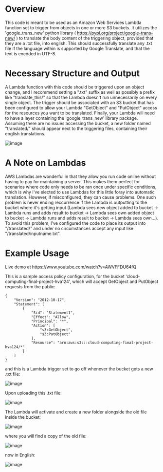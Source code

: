 # Overview

This code is meant to be used as an Amazon Web Services Lambda function set to trigger from objects in one or more S3 buckets. It utilizes the 'google_trans_new' python library ( https://pypi.org/project/google-trans-new/ ) to translate the body content of the triggering object, provided that they are a .txt file, into english. This should successfully translate any .txt file if the language within is supported by Google Translate, and that the text is encoded in UTF-8. 

# Necessary Structure and Output

A Lambda function with this code should be triggered upon an object change, and I recommend setting a ".txt" suffix as well as possibly a prefix like "translate_this/" so that the Lambda doesn't run unnecessarily on every single object. The trigger should be associated with an S3 bucket that has been configured to allow your Lambda "GetObject" and "PutObject" access for the resources you want to be translated. Finally, your Lambda will need to have a layer containing the 'google_trans_new' library package. Assuming there are no issues accessing the bucket, a new folder named "translated/" should appear next to the triggering files, containing their english translations.

![image](https://user-images.githubusercontent.com/56178051/167212138-b4641844-4d5b-4184-bceb-92ed4a2c8c10.png)


# A Note on Lambdas
AWS Lambdas are wonderful in that they allow you run code online without having to pay for maintaining a server. This makes them perfect for scenarios where code only needs to be ran once under specific conditions, which is why I've elected to use Lambdas for this little foray into automatic translation. However, if misconfigured, they can cause problems. One such problem is never ending reccurrence if the Lambda is outputting to the bucket where it's getting input (Lambda sees new object added to bucket -> Lambda runs and adds result to bucket -> Lambda sees own added object to bucket -> Lambda runs and adds result to bucket -> Lambda sees own...). To avoid this problem, I've configured the code to place its output into "/translated/" and under no circumstances accept any input like "/translated/inputname.txt".

# Example Usage

Live demo at https://www.youtube.com/watch?v=AWVFFDU64fQ


This is a sample access policy configuration, for the bucket 'cloud-computing-final-project-hva124', which will accept GetObject and PutObject requests from the public:

    {
        "Version": "2012-10-17",
        "Statement": [
            {
                "Sid": "Statement1",
                "Effect": "Allow",
                "Principal": "*",
                "Action": [
                    "s3:GetObject",
                    "s3:PutObject"
                ],
                "Resource": "arn:aws:s3:::cloud-computing-final-project-hva124/*"
            }
        ]
    }

and this is a Lambda trigger set to go off whenever the bucket gets a new .txt file:

![image](https://user-images.githubusercontent.com/56178051/166857541-e869943b-8a01-4f98-83e2-23787f324b34.png)

Upon uploading this .txt file:

![image](https://user-images.githubusercontent.com/56178051/166857783-9ec0cf5d-f453-4cc2-9ea5-e4a0f5538aa8.png)

The Lambda will activate and create a new folder alongside the old file inside the bucket:

![image](https://user-images.githubusercontent.com/56178051/166857956-635883e8-ac76-4a81-af40-0dfc5d027f3e.png)

where you will find a copy of the old file:

![image](https://user-images.githubusercontent.com/56178051/166858084-08adad11-62ea-4d84-ad88-172a595561de.png)

now in English:

![image](https://user-images.githubusercontent.com/56178051/166858226-b03a8d4f-cb37-4a71-bd0a-2092dcdac8cb.png)

